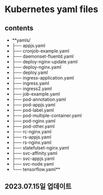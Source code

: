 # Kubernetes yaml files

## contents

- **yamls/
- ├── appjs.yaml
- ├── cronjob-example.yaml
- ├── daemonset-fluentd.yaml
- ├── deploy-nginx-update.yaml
- ├── deploy-nginx.yaml
- ├── deploy.yaml
- ├── ingress-application.yaml
- ├── ingress.yaml
- ├── ingress2.yaml
- ├── job-example.yaml
- ├── pod-annotation.yaml
- ├── pod-appjs.yaml
- ├── pod-label.yaml
- ├── pod-multiple-container.yaml
- ├── pod-nginx.yaml
- ├── pod-other.yaml
- ├── rc-nginx.yaml
- ├── rs-appjs.yaml
- ├── rs-nginx.yaml
- ├── statefulset-nginx.yaml
- ├── svc-affinity.yaml
- ├── svc-appjs.yaml
- ├── svc-node.yaml
- └── tensorflow.yaml**


## 2023.07.15일 업데이트

